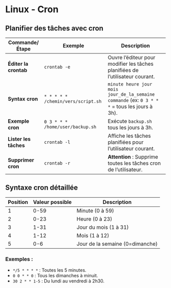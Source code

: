 # Linux - Cron

## Planifier des tâches avec cron

| Commande/Étape | Exemple | Description |
| ----- | ----- | ----- |
| **Éditer la crontab** | `crontab -e` | Ouvre l’éditeur pour modifier les tâches planifiées de l’utilisateur courant. |
| **Syntax cron** | `* * * * * /chemin/vers/script.sh` | `minute heure jour mois jour_de_la_semaine commande` (ex: `0 3 * * *` = tous les jours à 3h). |
| **Exemple cron** | `0 3 * * * /home/user/backup.sh` | Exécute `backup.sh` tous les jours à 3h. |
| **Lister les tâches** | `crontab -l` | Affiche les tâches planifiées pour l’utilisateur courant. |
| **Supprimer cron** | `crontab -r` | **Attention** : Supprime toutes les tâches cron de l’utilisateur. |

## Syntaxe cron détaillée

| Position | Valeur possible | Description |
| ----- | ----- | ----- |
| 1 | 0-59 | Minute (0 à 59) |
| 2 | 0-23 | Heure (0 à 23) |
| 3 | 1-31 | Jour du mois (1 à 31) |
| 4 | 1-12 | Mois (1 à 12) |
| 5 | 0-6 | Jour de la semaine (0=dimanche) |

### Exemples :

* `*/5 * * * *` : Toutes les 5 minutes.  
* `0 0 * * 0` : Tous les dimanches à minuit.  
* `30 2 * * 1-5` : Du lundi au vendredi à 2h30.